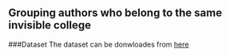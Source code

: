 ## Grouping authors who belong to the same invisible college


###Dataset
The dataset can be donwloades from [here](https://drive.ugr.es/index.php/s/I8BKFvpVQtVdYZ5)
